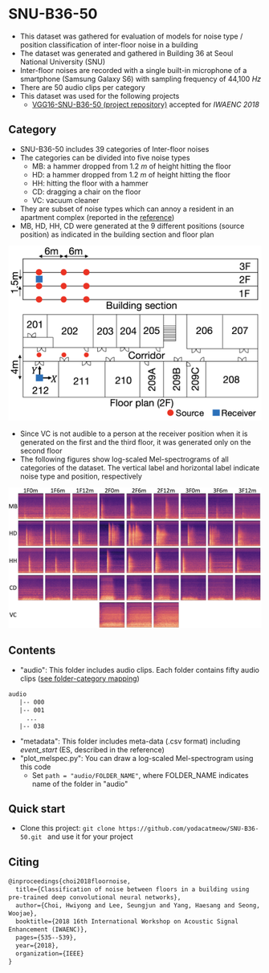 # SNU-B36-50
- This dataset was gathered for evaluation of models for noise type / position classification of inter-floor noise in a building
- The dataset was generated and gathered in Building 36 at Seoul National University (SNU)
- Inter-floor noises are recorded with a single built-in microphone of a smartphone (Samsung Galaxy S6) with sampling frequency of 44,100 *Hz*
- There are 50 audio clips per category
- This dataset was used for the following projects
  - [VGG16-SNU-B36-50 (project repository)](https://github.com/yodacatmeow/VGG16-SNU-B36-50) accepted for *IWAENC 2018*



## Category

- SNU-B36-50 includes 39 categories of Inter-floor noises
- The categories can be divided into five noise types
  - MB: a hammer dropped from 1.2 *m* of height hitting the floor
  - HD: a hammer dropped from 1.2 *m* of height hitting the floor
  - HH: hitting the floor with a hammer
  - CD: dragging a chair on the floor
  - VC: vacuum cleaner
- They are subset of noise types which can annoy a resident in an apartment complex (reported in the  [reference](http://www.noiseinfo.or.kr/about/data_view.jsp?boardNo=199&keyfield=whole&keyword=&pg=1))
- MB, HD, HH, CD were generated at the 9 different positions (source position) as indicated in the building section and floor plan


![](https://github.com/yodacatmeow/SNU-B36-50/blob/master/figure/bldg-sec-floorplan.png)

- Since VC is not audible to a person at the receiver position when it is generated on the first and the third floor, it was generated only on the second floor
- The following figures show log-scaled Mel-spectrograms of all categories of the dataset. The vertical label and horizontal label indicate noise type and position, respectively

![](https://github.com/yodacatmeow/SNU-B36-50/blob/master/figure/log-scaled-mel-spec.png)



## Contents

- "audio": This folder includes audio clips. Each folder contains fifty audio clips ([see folder-category mapping](https://github.com/yodacatmeow/SNU-B36-50/blob/master/folder-category-mapping.txt))

```
audio
   |-- 000
   |-- 001
     ...
   |-- 038 
```

- "metadata": This folder includes meta-data (.csv format) including *event_start* (ES, described in the reference)
- "plot_melspec.py": You can draw a log-scaled Mel-spectrogram using this code
  - Set ```path = "audio/FOLDER_NAME"```, where FOLDER_NAME indicates name of the folder in "audio"




## Quick start

- Clone this project:  ```git clone https://github.com/yodacatmeow/SNU-B36-50.git ```  and use it for your project



## Citing

```
@inproceedings{choi2018floornoise,
  title={Classification of noise between floors in a building using pre-trained deep convolutional neural networks},
  author={Choi, Hwiyong and Lee, Seungjun and Yang, Haesang and Seong, Woojae},
  booktitle={2018 16th International Workshop on Acoustic Signal Enhancement (IWAENC)},
  pages={535--539},
  year={2018},
  organization={IEEE}
}
```


